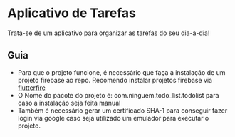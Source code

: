 # Aplicativo de Tarefas

Trata-se de um aplicativo para organizar as tarefas do seu dia-a-dia!

## Guia
- Para que o projeto funcione, é necessário que faça a instalação de um projeto firebase ao repo. Recomendo instalar projetos firebase via [flutterfire](https://firebase.flutter.dev/)
- O Nome do pacote do projeto é: com.ninguem.todo_list.todolist para caso a instalação seja feita manual
- Também é necessário gerar um certificado SHA-1 para conseguir fazer login via google caso seja utilizado um emulador para executar o projeto.
